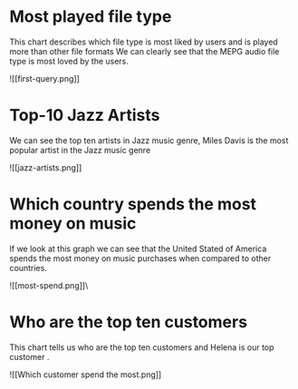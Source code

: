 # Most played file type
This chart describes which file type is most liked by users and is played more than other file formats
We can clearly see that the MEPG audio file type is most loved by the users.

![[first-query.png]]

# Top-10 Jazz Artists
We can see the top ten artists in Jazz music genre,  Miles Davis is the most popular artist in the Jazz music genre

![[jazz-artists.png]]

# Which country spends the most money on music
If we look at this graph we can see that the United Stated of America spends the most money on music purchases when compared to other countries.

![[most-spend.png]]\

# Who are the top ten customers
This chart tells us who are the top ten customers and Helena is our top customer .

![[Which customer spend the most.png]]